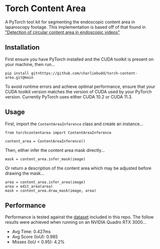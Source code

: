 # Torch Content Area
A PyTorch tool kit for segmenting the endoscopic content area in laparoscopy footage. This implementation is based off of that found in ["Detection of circular content area in endoscopic videos"](http://www-itec.uni-klu.ac.at/bib/files/CircleDetection.pdf)

## Installation
First ensure you have PyTorch installed and the CUDA toolkit is present on your machine, then run...
```
pip install git+https://github.com/charliebudd/torch-content-area.git@main
```
To avoid runtime errors and achieve optimal performance, ensure that your CUDA toolkit version matches the version of CUDA used by your PyTorch version. Currently PyTorch uses either CUDA 10.2 or CUDA 11.3. 

## Usage

First, import the `ContentAreaInference` class and create an instance...
```
from torchcontentarea import ContentAreaInference

content_area = ContentAreaInference()
```
Then, either infer the content area mask directly...
```
mask = content_area.infer_mask(image)
```
Or return a description of the content area which may be adjusted before drawing the mask...
```
area = content_area.infer_area(image)
area = edit_area(area)
mask = content_area.draw_mask(image, area)
```

## Performance
Performance is tested against the [dataset](testing/data) included in this repo. The follow results were achieved when running on an NVIDIA Quadro RTX 3000...
- Avg Time: 0.427ms
- Avg Score (IoU): 0.985
- Misses (IoU < 0.95): 4.2%
